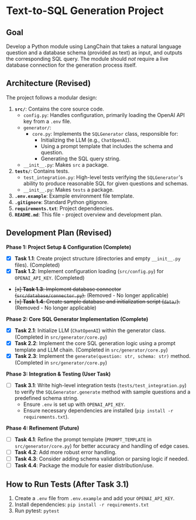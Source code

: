 # Text-to-SQL Generation Project

## Goal

Develop a Python module using LangChain that takes a natural language question and a database schema (provided as text) as input, and outputs the corresponding SQL query. The module should *not* require a live database connection for the generation process itself.

## Architecture (Revised)

The project follows a modular design:

1.  **`src/`**: Contains the core source code.
    *   `config.py`: Handles configuration, primarily loading the OpenAI API key from a `.env` file.
    *   `generator/`:
        *   `core.py`: Implements the `SQLGenerator` class, responsible for:
            *   Initializing the LLM (e.g., `ChatOpenAI`).
            *   Using a prompt template that includes the schema and question.
            *   Generating the SQL query string.
    *   `__init__.py`: Makes `src` a package.
2.  **`tests/`**: Contains tests.
    *   `test_integration.py`: High-level tests verifying the `SQLGenerator`'s ability to produce reasonable SQL for given questions and schemas.
    *   `__init__.py`: Makes `tests` a package.
3.  **`.env.example`**: Example environment file template.
4.  **`.gitignore`**: Standard Python gitignore.
5.  **`requirements.txt`**: Project dependencies.
6.  **`README.md`**: This file - project overview and development plan.

## Development Plan (Revised)

**Phase 1: Project Setup & Configuration (Complete)**

*   [x] **Task 1.1**: Create project structure (directories and empty `__init__.py` files). (Completed)
*   [x] **Task 1.2**: Implement configuration loading (`src/config.py`) for `OPENAI_API_KEY`. (Completed)
*   ~~[x] **Task 1.3**: Implement database connector (`src/database/connector.py`).~~ (Removed - No longer applicable)
*   ~~[x] **Task 1.4**: Create sample database and initialization script (`data/`).~~ (Removed - No longer applicable)

**Phase 2: Core SQL Generator Implementation (Complete)**

*   [x] **Task 2.1**: Initialize LLM (`ChatOpenAI`) within the generator class. (Completed in `src/generator/core.py`)
*   [x] **Task 2.2**: Implement the core SQL generation logic using a prompt template and LLM chain. (Completed in `src/generator/core.py`)
*   [x] **Task 2.3**: Implement the `generate(question: str, schema: str)` method. (Completed in `src/generator/core.py`)

**Phase 3: Integration & Testing (User Task)**

*   [ ] **Task 3.1**: Write high-level integration tests (`tests/test_integration.py`) to verify the `SQLGenerator.generate` method with sample questions and a predefined schema string.
    *   Ensure `.env` is set up with `OPENAI_API_KEY`.
    *   Ensure necessary dependencies are installed (`pip install -r requirements.txt`).

**Phase 4: Refinement (Future)**

*   [ ] **Task 4.1**: Refine the prompt template (`PROMPT_TEMPLATE` in `src/generator/core.py`) for better accuracy and handling of edge cases.
*   [ ] **Task 4.2**: Add more robust error handling.
*   [ ] **Task 4.3**: Consider adding schema validation or parsing logic if needed.
*   [ ] **Task 4.4**: Package the module for easier distribution/use.

## How to Run Tests (After Task 3.1)

1.  Create a `.env` file from `.env.example` and add your `OPENAI_API_KEY`.
2.  Install dependencies: `pip install -r requirements.txt`
3.  Run pytest: `pytest`
